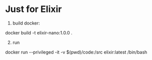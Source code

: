 # Just for Elixir

1. build docker:

  docker build -t elixir-nano:1.0.0 .

2. run

  docker run --privileged -it -v $(pwd)/code:/src elixir:latest /bin/bash
